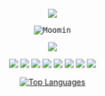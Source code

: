 <p align='center'>
    <!-- Made using capsule-render ( https://github.com/kyechan99/capsule-render ) -->
    <img src="https://capsule-render.vercel.app/api?type=waving&height=180&color=gradient&text=Welcome&reversal=false&animation=fadeIn&descAlign=60&section=header&descAlignY=64&fontSize=45&fontAlignY=40"/>
</p>

<p align="center">
    <kbd>
        <img src="https://github.com/usradam/usradam/assets/147444558/9efe8222-926b-445e-9122-b23461c703d6" alt="Moomin"/>
    </kbd>
</p>

<p align='center'>
    <!-- Made using capsule-render ( https://github.com/kyechan99/capsule-render ) -->
    <img src="https://capsule-render.vercel.app/api?type=waving&height=100&color=gradient&text=Languages%20I%20Use&fontSize=20&section=footer&fontAlignY=80&reversal=false&animation=scaleIn"/>
</p>
<p align="center">
    <!-- Proudly created with GPRM ( https://gprm.itsvg.in ) -->
    <img src="https://img.shields.io/badge/c-%2300599C.svg?style=for-the-badge&logo=c&logoColor=white" />
    <img src="https://img.shields.io/badge/c++-%2300599C.svg?style=for-the-badge&logo=c%2B%2B&logoColor=white" />
    <img src="https://img.shields.io/badge/java-%23ED8B00.svg?style=for-the-badge&logo=openjdk&logoColor=white" />
    <img src="https://img.shields.io/badge/python-3670A0?style=for-the-badge&logo=python&logoColor=ffdd54" />
    <img src="https://img.shields.io/badge/javascript-%23323330.svg?style=for-the-badge&logo=javascript&logoColor=%23F7DF1E" />
    <img src="https://img.shields.io/badge/typescript-%23007ACC.svg?style=for-the-badge&logo=typescript&logoColor=white" />
    <img src="https://img.shields.io/badge/css3-%231572B6.svg?style=for-the-badge&logo=css3&logoColor=white" />
    <img src="https://img.shields.io/badge/html5-%23E34F26.svg?style=for-the-badge&logo=html5&logoColor=white" />
</p>

<p align="center">
    <a href="https://github.com/anuraghazra/github-readme-stats">
        <img src="https://github-readme-stats.vercel.app/api/top-langs/?username=usradam&layout=donut&theme=dracula" alt="Top Languages"/>
    </a>
</p>

<!---
usradam/usradam is a ✨ special ✨ repository because its `README.md` (this file) appears on your GitHub profile.
You can click the Preview link to take a look at your changes.
--->
